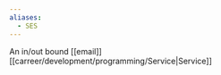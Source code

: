 ```yaml
---
aliases:
  - SES
---
```

An in/out bound [[email]] [[carreer/development/programming/Service|Service]]